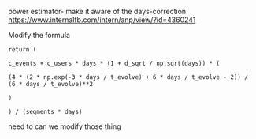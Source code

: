 power estimator- make 
it aware of the days-correction
https://www.internalfb.com/intern/anp/view/?id=4360241

Modify the formula


```
return (

c_events + c_users * days * (1 + d_sqrt / np.sqrt(days)) * (

(4 * (2 * np.exp(-3 * days / t_evolve) + 6 * days / t_evolve - 2)) / (6 * days / t_evolve)**2

)

) / (segments * days)
```

need to can we modify those thing